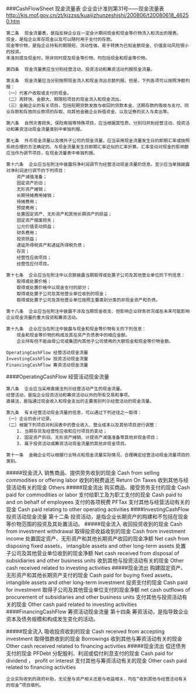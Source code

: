 ###CashFlowSheet 现金流量表
    企业会计准则第31号——现金流量表 http://kjs.mof.gov.cn/zt/kjzzss/kuaijizhunzeshishi/200806/t20080618_46250.htm
    
    第二条  现金流量表，是指反映企业在一定会计期间现金和现金等价物流入和流出的报表。
    现金，是指企业库存现金以及可以随时用于支付的存款。
    现金等价物，是指企业持有的期限短、流动性强、易于转换为已知金额现金、价值变动风险很小的投资。
    本准则提及现金时，除非同时提及现金等价物，均包括现金和现金等价物。

    第四条  现金流量表应当分别经营活动、投资活动和筹资活动列报现金流量。
    
    第五条  现金流量应当分别按照现金流入和现金流出总额列报。但是，下列各项可以按照净额列报：
    （一）代客户收取或支付的现金。
    （二）周转快、金额大、期限短项目的现金流入和现金流出。
    （三）金融企业的有关项目，包括短期贷款发放与收回的贷款本金、活期存款的吸收与支付、同业存款和存放同业款项的存取、向其他金融企业拆借资金、以及证券的买入与卖出等。

    第六条  自然灾害损失、保险索赔等特殊项目，应当根据其性质，分别归并到经营活动、投资活动和筹资活动现金流量类别中单独列报。

    第七条  外币现金流量以及境外子公司的现金流量，应当采用现金流量发生日的即期汇率或按照系统合理的方法确定的、与现金流量发生日即期汇率近似的汇率折算。汇率变动对现金的影响额应当作为调节项目，在现金流量表中单独列报。

    第十六条  企业应当在附注中披露将净利润调节为经营活动现金流量的信息。至少应当单独披露对净利润进行调节的下列项目： 
        资产减值准备；
        固定资产折旧；
        无形资产摊销；
        长期待摊费用摊销；
        待摊费用；
        预提费用；
        处置固定资产、无形资产和其他长期资产的损益；
        固定资产报废损失；
        公允价值变动损益；
        财务费用；
        投资损益；
        递延所得税资产和递延所得税负债；
        存货；
        经营性应收项目；
        经营性应付项目。

    第十七条  企业应当在附注中以总额披露当期取得或处置子公司及其他营业单位的下列信息：
        取得或处置价格；
        取得或处置价格中以现金支付的部分；
        取得或处置子公司及其他营业单位收到的现金；
        取得或处置子公司及其他营业单位按照主要类别分类的非现金资产和负债。

    第十八条  企业应当在附注中披露不涉及当期现金收支、但影响企业财务状况或在未来可能影响企业现金流量的重大投资和筹资活动。

    第十九条  企业应当在附注中披露与现金和现金等价物有关的下列信息：
        现金和现金等价物的构成及其在资产负债表中的相应金额。
        企业持有但不能由母公司或集团内其他子公司使用的大额现金和现金等价物金额。

    OperatingCashFlow 经营活动现金流量
    InvestingCashFlow 投资活动现金流量
    FinancingCashFlow 筹资活动现金流量

####OperatingCashFlow 经营活动现金流量

    第八条  企业应当采用直接法列示经营活动产生的现金流量。
    经营活动，是指企业投资活动和筹资活动以外的所有交易和事项。
    直接法，是指通过现金收入和现金支出的主要类别列示经营活动的现金流量。
    
    第九条  有关经营活动现金流量的信息，可以通过下列途径之一取得：
    （一）企业的会计记录。
    （二）根据下列项目对利润表中的营业收入、营业成本以及其他项目进行调整：
        1. 当期存货及经营性应收和应付项目的变动；
        2. 固定资产折旧、无形资产摊销、计提资产减值准备等其他非现金项目；
        3. 属于投资活动或筹资活动现金流量的其他非现金项目。
    
    第十一条  金融企业可以根据行业特点和现金流量实际情况，合理确定经营活动现金流量项目的类别。
#####现金流入
    销售商品、提供劳务收到的现金 Cash from selling commodities or offering labor
    收到的税费返还 Return On Taxes
    收到其他与经营活动有关的现金 Others
#####现金流出
    购买商品、接受劳务支付的现金 Cash paid for commodities or labor
    支付给职工及为职工支付的现金 Cash paid to and on behalf of employees
    支付的各项税费 PFTax
    支付其他与经营活动有关的现金 Cash paid relating to other operating activities
####InvestingCashFlow 投资活动现金流量
    第十二条  投资活动，是指企业长期资产的购建和不包括在现金等价物范围的投资及其处置活动。
#####现金流入
    收回投资收到的现金 Cash from investment withdrawal
    取得投资收益收到的现金 Cash from investment income
    处置固定资产、无形资产和其他长期资产收回的现金净额 Net cash from disposing fixed assets， intangible assets and other long-term assets
    处置子公司及其他营业单位收到的现金净额 Net cash received from disposal of subsidiaries and other business units
    收到其他与投资活动有关的现金 Other cash received related to investing activities
#####现金流出
    购建固定资产、无形资产和其他长期资产支付的现金 Cash paid for buying fixed assets， intangible assets and other long-term investment
    投资支付的现金 Cash paid for investment
    取得子公司及其他营业单位支付的现金净额 net cash outflows of procurement of subsidiaries and other business units
    支付其他与投资活动有关的现金 Other cash paid related to investing activities
####FinancingCashFlow 筹资活动现金流量
    第十四条  筹资活动，是指导致企业资本及债务规模和构成发生变化的活动。

#####现金流入
    吸收投资收到的现金 Cash received from accepting investment
    取得借款收到的现金 Borrowings
    收到其他与筹资活动有关的现金 Other cash received related to financing activities
#####现金流出
    偿还债务支付的现金 PFDebt
    分配股利、利润或偿付利息支付的现金 Cash paid for dividend ， profit or interest
    支付其他与筹资活动有关的现金 Other cash paid related to financing activities

    企业实际收到的政府补助，无论是与资产相关还是与收益相关，均在“收到其他与经营活动有关的现金”项目填列。